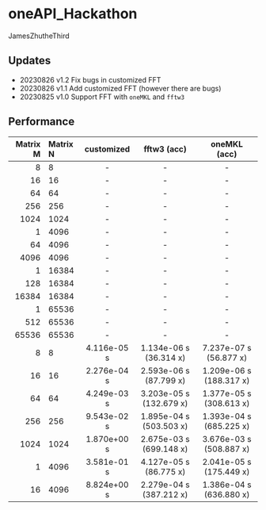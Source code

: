 # oneAPI_Hackathon

JamesZhutheThird

## Updates
- 20230826 v1.2 Fix bugs in customized FFT
- 20230826 v1.1 Add customized FFT (however there are bugs)
- 20230825 v1.0 Support FFT with `oneMKL` and `fftw3`

## Performance

|   Matrix M | Matrix N |  customized  |  fftw3 (acc)  |  oneMKL (acc)  |
|-----------:|:---------|:------------:|:-------------:|:--------------:|
|          8 | 8        |      -       |       -       |       -        |
|         16 | 16       |      -       |       -       |       -        |
|         64 | 64       |      -       |       -       |       -        |
|        256 | 256      |      -       |       -       |       -        |
|       1024 | 1024     |      -       |       -       |       -        |
|          1 | 4096     |      -       |       -       |       -        |
|         64 | 4096     |      -       |       -       |       -        |
|       4096 | 4096     |      -       |       -       |       -        |
|          1 | 16384    |      -       |       -       |       -        |
|        128 | 16384    |      -       |       -       |       -        |
|      16384 | 16384    |      -       |       -       |       -        |
|          1 | 65536    |      -       |       -       |       -        |
|        512 | 65536    |      -       |       -       |       -        |
|      65536 | 65536    |      -       |       -       |       -        |
| 8 | 8 | 4.116e-05 s | 1.134e-06 s (36.314 x) | 7.237e-07 s (56.877 x) | 1.566 |
| 16 | 16 | 2.276e-04 s | 2.593e-06 s (87.799 x) | 1.209e-06 s (188.317 x) | 2.145 |
| 64 | 64 | 4.249e-03 s | 3.203e-05 s (132.679 x) | 1.377e-05 s (308.613 x) | 2.326 |
| 256 | 256 | 9.543e-02 s | 1.895e-04 s (503.503 x) | 1.393e-04 s (685.225 x) | 1.361 |
| 1024 | 1024 | 1.870e+00 s | 2.675e-03 s (699.148 x) | 3.676e-03 s (508.887 x) | 0.728 |
| 1 | 4096 | 3.581e-01 s | 4.127e-05 s (86.775 x) | 2.041e-05 s (175.449 x) | 2.022 |
| 16 | 4096 | 8.824e+00 s | 2.279e-04 s (387.212 x) | 1.386e-04 s (636.880 x) | 1.645 |

